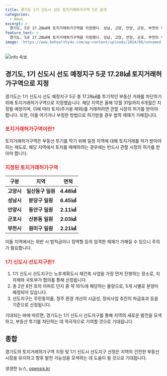 ```yaml
---
title: 경기도 1기 신도시 선도 토지거래허가구역 5곳 공개
categories:
  - News
excerpt: >
  경기도, 5곳 17.28㎢에 토지거래허가구역을 지정했다. 성남, 고양, 안양, 군포, 부천의 투기적 거래를 막기 위한 조처로, 해당 지역의 토지를 거래하려면 시장의 허가를 받아야 함. 불법 거래 시 징역이나 벌금 부과되며, 허가받아도 일정 기간 이용해야 하며 위반 시 이행강제금 부과. 또한, 1기 신도시 아파트 단지 중 가장 먼저 재건축을 추진할 선도지구 물량으로 2만 6천호를 선정했고, 해당 공간에 대한 추진 일정은 추후 결정될 예정.
feature_text: >
  경기도, 5곳 17.28㎢에 토지거래허가구역을 지정했다. 성남, 고양, 안양, 군포, 부천의 투기적 거래를 막기 위한 조처로, 해당 지역의 토지를 거래하려면 시장의 허가를 받아야 함. 불법 거래 시 징역이나 벌금 부과되며, 허가받아도 일정 기간 이용해야 하며 위반 시 이행강제금 부과. 또한, 1기 신도시 아파트 단지 중 가장 먼저 재건축을 추진할 선도지구 물량으로 2만 6천호를 선정했고, 해당 공간에 대한 추진 일정은 추후 결정될 예정.
image: 'https://www.behealthy4u.com/wp-content/uploads/2024/06/unnamed-file.png'
---
```


<p><img src="https://www.behealthy4u.com/wp-content/uploads/2024/06/unnamed-file.png" alt="info 속보" /></p>

<h2 data-ke-size="size26">경기도, 1기 신도시 선도 예정지구 5곳 17.28㎢ 토지거래허가구역으로 지정</h2>

<p data-ke-size="size16">경기도는 1기 신도시 선도 예정지구 5곳 총 17.28㎢를 투기적인 부동산 거래를 차단하기 위해 토지거래허가구역으로 지정했습니다. 해당 지역은 올해 12월 31일까지 6개월간 지정될 예정이며, 이에 따라 토지(주거용 제외)를 거래하려면 관할 시장의 허가를 받아야 합니다. 또한, 이를 어기거나 부정한 방법으로 허가받을 경우 법적 제재가 가해집니다.</p>

<h3><b><span style="color: #ee2323;">토지거래허가구역이란?</span></b></h3>

<p data-ke-size="size16">토지거래허가구역은 부동산 투기를 막기 위해 일정 지역에 대해 토지거래를 허가 받아야 하는 제도로, 해당 지역에서 토지를 매매하려는 경우에는 반드시 관할 시장의 허가를 받아야 합니다.</p>

<h3><b><span style="color: #ee2323;">지정된 토지거래허가구역</span></b></h3>

<table>
<thead>
<tr>
<th>구분</th>
<th>지역</th>
<th>면적</th>
</tr>
</thead>
<tbody>
<tr>
<td style="text-align: center; height: 17px;"><b>고양시</b></td>
<td style="text-align: center; height: 17px;"><b>일산동구 일원</b></td>
<td style="text-align: center; height: 17px;"><b>4.48㎢</b></td>
</tr>
<tr>
<td style="text-align: center; height: 17px;"><b>성남시</b></td>
<td style="text-align: center; height: 17px;"><b>분당구 일원</b></td>
<td style="text-align: center; height: 17px;"><b>6.45㎢</b></td>
</tr>
<tr>
<td style="text-align: center; height: 17px;"><b>안양시</b></td>
<td style="text-align: center; height: 17px;"><b>동안구 일원</b></td>
<td style="text-align: center; height: 17px;"><b>2.11㎢</b></td>
</tr>
<tr>
<td style="text-align: center; height: 17px;"><b>군포시</b></td>
<td style="text-align: center; height: 17px;"><b>산본동 일원</b></td>
<td style="text-align: center; height: 17px;"><b>2.03㎢</b></td>
</tr>
<tr>
<td style="text-align: center; height: 17px;"><b>부천시</b></td>
<td style="text-align: center; height: 17px;"><b>원미구 일원</b></td>
<td style="text-align: center; height: 17px;"><b>2.21㎢</b></td>
</tr>
</tbody>
</table>

<p data-ke-size="size16">이들 지역에서는 위반 시 범칙금이나 징역형 등의 엄격한 제재가 가해질 수 있으니 주의가 필요합니다.</p>

<h3><b><span style="color: #ee2323;">1기 신도시 선도지구란?</span></b></h3>

<ol>
<li>1기 신도시 선도지구는 노후계획도시 재건축 사업을 가장 먼저 진행하는 장소로, 지자체와 국토부가 협의를 통해 선정됩니다.</li>
<li>총 2만 6천 호의 아파트 단지 중 약 10%에 해당하는 물량으로, 5개 시별로 분양이 예정되어 있습니다.</li>
<li>선도지구는 주민동의율, 정주 환경 개선의 시급성, 정비사업 추진의 파급효과 등을 기준으로 선정됩니다.</li>
</ol>

<p data-ke-size="size16">기대되는 바에 따르면, 경기도는 1기 신도시 선도지구를 통해 지역의 새로운 발전을 모색하고, 부동산 투기를 차단하는 데 적극적으로 기여할 것으로 기대됩니다.</p>

<h2 data-ke-size="size26">종합</h2>

<p data-ke-size="size16">경기도의 토지거래허가구역 지정 및 1기 신도시 선도지구 선정은 지역의 건전한 부동산 시장을 유지하고 향후 발전 가능성을 모색하는 데 도움이 될 것으로 기대됩니다.</p>
생생한 뉴스, <a href="https://opensis.kr" rel="dofollow">opensis.kr</a>


